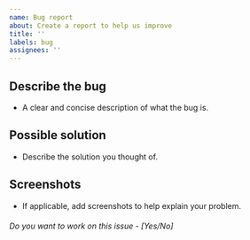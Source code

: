 ```yaml
---
name: Bug report
about: Create a report to help us improve
title: ''
labels: bug
assignees: ''
---
```


## **Describe the bug**

- A clear and concise description of what the bug is.

## **Possible solution**

- Describe the solution you thought of.

## **Screenshots**

- If applicable, add screenshots to help explain your problem.


###### Do you want to work on this issue - [Yes/No]
